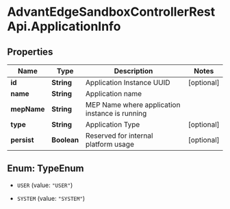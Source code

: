 # AdvantEdgeSandboxControllerRestApi.ApplicationInfo

## Properties
Name | Type | Description | Notes
------------ | ------------- | ------------- | -------------
**id** | **String** | Application Instance UUID | [optional] 
**name** | **String** | Application name | 
**mepName** | **String** | MEP Name where application instance is running | 
**type** | **String** | Application Type | [optional] 
**persist** | **Boolean** | Reserved for internal platform usage | [optional] 


<a name="TypeEnum"></a>
## Enum: TypeEnum


* `USER` (value: `"USER"`)

* `SYSTEM` (value: `"SYSTEM"`)




